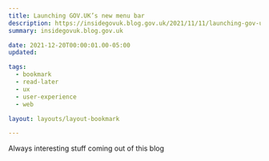 ```yaml
---
title: Launching GOV.UK’s new menu bar
description: https://insidegovuk.blog.gov.uk/2021/11/11/launching-gov-uks-new-menu-bar/
summary: insidegovuk.blog.gov.uk

date: 2021-12-20T00:00:01.00-05:00
updated:

tags:
  - bookmark
  - read-later
  - ux
  - user-experience
  - web

layout: layouts/layout-bookmark

---
```


Always interesting stuff coming out of this blog